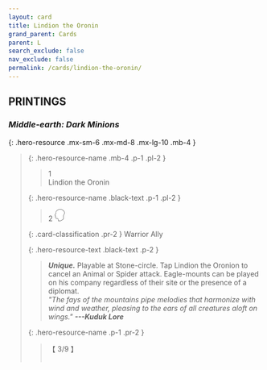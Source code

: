 ```yaml
---
layout: card
title: Lindion the Oronin
grand_parent: Cards
parent: L
search_exclude: false
nav_exclude: false
permalink: /cards/lindion-the-oronin/
---
```


## PRINTINGS


### _Middle-earth: Dark Minions_

{: .hero-resource .mx-sm-6 .mx-md-8 .mx-lg-10 .mb-4 }
> {: .hero-resource-name .mb-4 .p-1 .pl-2 }
> > <div class="card-mp">1</div>
> > <div class="card-name">Lindion the Oronin</div>
>
> {: .hero-resource-name .black-text .p-1 .pl-2 }
> > 2 ![](/assets/images/mind.svg)
>
> {: .card-classification .pr-2 }
> Warrior Ally
>
> {: .hero-resource-text .black-text .p-2 }
> > _**Unique.**_ Playable at Stone-circle. Tap Lindion the Oronion to cancel an Animal or Spider attack. Eagle-mounts can be played on his company regardless of their site or the presence of a diplomat. <br>_"The fays of the mountains pipe melodies that harmonize with wind and weather, pleasing to the ears of all creatures aloft on wings."_ ***---&#65279;Kuduk Lore*** 
> 
> {: .hero-resource-name .p-1 .pr-2 }
> > <div class="card-shield">【 3/9 】</div>
> > <div class="card-corruption">&nbsp;</div>
